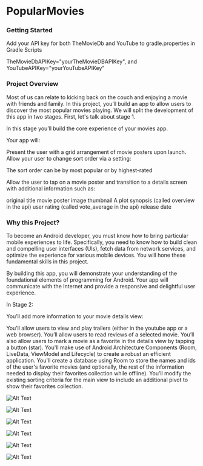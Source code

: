 # PopularMovies

### Getting Started

Add your API key for both TheMovieDb and YouTube to gradle.properties in Gradle Scripts

TheMovieDbAPIKey="yourTheMovieDBAPIKey", and YouTubeAPIKey="yourYouTubeAPIKey"

### Project Overview

Most of us can relate to kicking back on the couch and enjoying a movie with friends and family. In this project, you’ll build an app to allow users to discover the most popular movies playing. We will split the development of this app in two stages. First, let's talk about stage 1.

In this stage you’ll build the core experience of your movies app.

Your app will:

Present the user with a grid arrangement of movie posters upon launch.
Allow your user to change sort order via a setting:

The sort order can be by most popular or by highest-rated

Allow the user to tap on a movie poster and transition to a details screen with additional information such as:

original title
movie poster image thumbnail
A plot synopsis (called overview in the api)
user rating (called vote_average in the api)
release date

### Why this Project?
To become an Android developer, you must know how to bring particular mobile experiences to life. Specifically, you need to know how to build clean and compelling user interfaces (UIs), fetch data from network services, and optimize the experience for various mobile devices. You will hone these fundamental skills in this project.

By building this app, you will demonstrate your understanding of the foundational elements of programming for Android. Your app will communicate with the Internet and provide a responsive and delightful user experience.

In Stage 2:

You’ll add more information to your movie details view:

You’ll allow users to view and play trailers (either in the youtube app or a web browser).
You’ll allow users to read reviews of a selected movie.
You’ll also allow users to mark a movie as a favorite in the details view by tapping a button (star).
You'll make use of Android Architecture Components (Room, LiveData, ViewModel and Lifecycle) to create a robust an efficient application.
You'll create a database using Room to store the names and ids of the user's favorite movies (and optionally, the rest of the information needed to display their favorites collection while offline).
You’ll modify the existing sorting criteria for the main view to include an additional pivot to show their favorites collection.


![Alt Text](https://github.com/jfussinger/PopularMovies/blob/Revised/PopularMovies.png)

![Alt Text](https://github.com/jfussinger/PopularMovies/blob/Revised/Detail%20Screen.png)

![Alt Text](https://github.com/jfussinger/PopularMovies/blob/Revised/Add%20to%20Favorites.png)

![Alt Text](https://github.com/jfussinger/PopularMovies/blob/Revised/Videos%20and%20Reviews.png)

![Alt Text](https://github.com/jfussinger/PopularMovies/blob/Revised/YouTube%20Activity%20Portrait%20Still%20Image.png)

![Alt Text](https://github.com/jfussinger/PopularMovies/blob/Revised/Favorite%20Movies.png)





